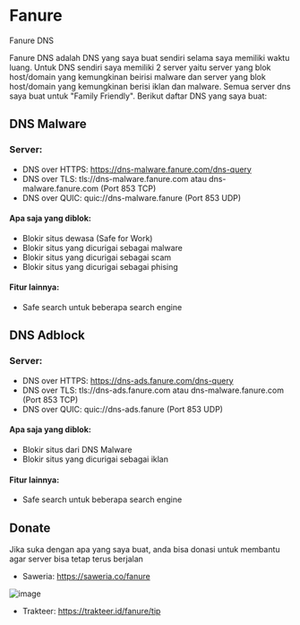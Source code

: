 # Fanure
Fanure DNS

Fanure DNS adalah DNS yang saya buat sendiri selama saya memiliki waktu luang. Untuk DNS sendiri saya memiliki 2 server yaitu server yang blok host/domain yang kemungkinan beirisi malware dan server yang blok host/domain yang kemungkinan berisi iklan dan malware. Semua server dns saya buat untuk "Family Friendly". Berikut daftar DNS yang saya buat:

## DNS Malware
### Server:
- DNS over HTTPS: https://dns-malware.fanure.com/dns-query
- DNS over TLS: tls://dns-malware.fanure.com atau dns-malware.fanure.com (Port 853 TCP)
- DNS over QUIC: quic://dns-malware.fanure (Port 853 UDP)

#### Apa saja yang diblok:
- Blokir situs dewasa (Safe for Work)
- Blokir situs yang dicurigai sebagai malware
- Blokir situs yang dicurigai sebagai scam
- Blokir situs yang dicurigai sebagai phising

#### Fitur lainnya:
- Safe search untuk beberapa search engine

## DNS Adblock
### Server: 
- DNS over HTTPS: https://dns-ads.fanure.com/dns-query
- DNS over TLS: tls://dns-ads.fanure.com atau dns-malware.fanure.com (Port 853 TCP)
- DNS over QUIC: quic://dns-ads.fanure (Port 853 UDP)

#### Apa saja yang diblok:
- Blokir situs dari DNS Malware
- Blokir situs yang dicurigai sebagai iklan

#### Fitur lainnya:
- Safe search untuk beberapa search engine

## Donate
Jika suka dengan apa yang saya buat, anda bisa donasi untuk membantu agar server bisa tetap terus berjalan
- Saweria: https://saweria.co/fanure

![image](https://user-images.githubusercontent.com/72237814/194790620-be2b165d-ce0c-46fe-8bc6-3e5ae9e09aff.png)

- Trakteer: https://trakteer.id/fanure/tip

